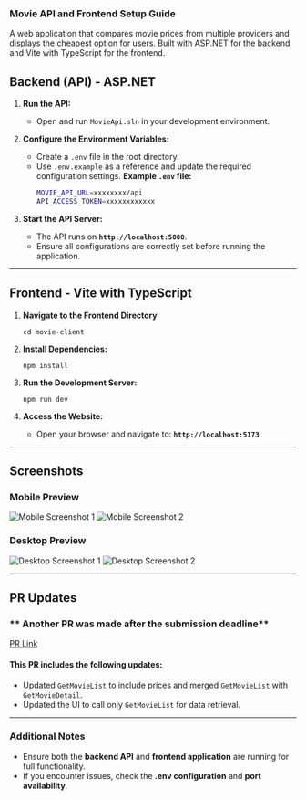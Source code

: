 ### **Movie API and Frontend Setup Guide**
A web application that compares movie prices from multiple providers and displays the cheapest option for users. Built with ASP.NET for the backend and Vite with TypeScript for the frontend.

## **Backend (API) - ASP.NET**
1. **Run the API:**  
   - Open and run `MovieApi.sln` in your development environment.  

2. **Configure the Environment Variables:**  
   - Create a `.env` file in the root directory.  
   - Use `.env.example` as a reference and update the required configuration settings. 
       **Example `.env` file:**
       ```sh
       MOVIE_API_URL=xxxxxxxx/api
       API_ACCESS_TOKEN=xxxxxxxxxxxx
       ```

3. **Start the API Server:**  
   - The API runs on **`http://localhost:5000`**.  
   - Ensure all configurations are correctly set before running the application.

---

## **Frontend - Vite with TypeScript**
1. **Navigate to the Frontend Directory**  
    ```
    cd movie-client
    ```
2. **Install Dependencies:**  
   ```
   npm install
   ```

3. **Run the Development Server:**  
   ```
   npm run dev
   ```
   
4. **Access the Website:**  
   - Open your browser and navigate to: **`http://localhost:5173`**

---

## **Screenshots**
### **Mobile Preview**
![Mobile Screenshot 1](screenshots/mobile1.png) ![Mobile Screenshot 2](screenshots/mobile2.png)

### **Desktop Preview**
![Desktop Screenshot 1](screenshots/desktop1.png) ![Desktop Screenshot 2](screenshots/desktop2.png)

---

## **PR Updates**
### ** Another PR was made after the submission deadline**
[PR Link](https://github.com/chinatip/movie-app/pull/11)


#### **This PR includes the following updates:**
- Updated `GetMovieList` to include prices and merged `GetMovieList` with `GetMovieDetail`.
- Updated the UI to call only `GetMovieList` for data retrieval.

---

### **Additional Notes**
- Ensure both the **backend API** and **frontend application** are running for full functionality.
- If you encounter issues, check the **.env configuration** and **port availability**.
